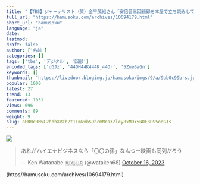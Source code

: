 ```yaml
---
title: "【TBS】ジャーナリスト（笑）金平茂紀さん「安倍晋三回顧録を本屋で立ち読みして必要なところを写メした」デジタル万引きした事を自白"
full_url: "https://hamusoku.com/archives/10694179.html"
short_url: "hamusoku"
language: "ja"
date: 
lastmod: 
draft: false
author: ['名前']
categories: []
tags: ['tbs', 'デジタル', '回顧']
encoded_tags: ['dGJz', '44OH44K444K_44Or', '5Zue6aGn']
keywords: []
thumbnail: "https://livedoor.blogimg.jp/hamusoku/imgs/9/a/9ab0c99b-s.jpg"
popular: 1000
latest: 27
trend: 13
featured: 1051
views: 696
comments: 89
weight: 9
slug: aHR0cHMvL2hhbXVzb2t1LmNvbS9hcmNoaXZlcy8xMDY5NDE3OS5odG1s
---
```


![](https://livedoor.blogimg.jp/hamusoku/imgs/9/a/9ab0c99b-s.jpg)

<blockquote class='twitter-tweet'><p></p><p lang='ja' dir='ltr'>あれがハイエナビジネスなら「〇〇の孫」なんつー映画も同列だろう</p>— Ken Watanabe 🇲🇽🇯🇵 (@wataken68) <a href='https//twitter.com/wataken68/status/1713930007850963204?ref_src=twsrc%5Etfw'>October 16, 2023</a></blockquote> 

(https//hamusoku.com/archives/10694179.html)
